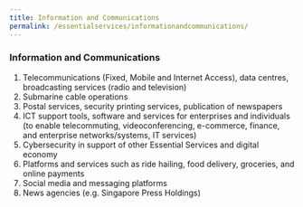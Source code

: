 ```yaml
---
title: Information and Communications
permalink: /essentialservices/informationandcommunications/
---
```


### **Information and Communications**

1. Telecommunications (Fixed, Mobile and Internet Access), data centres, broadcasting services (radio and television)
2. Submarine cable operations
3. Postal services, security printing services, publication of newspapers
4. ICT support tools, software and services for enterprises and individuals (to enable telecommuting, videoconferencing, e-commerce, finance, and enterprise networks/systems, IT services)
5. Cybersecurity in support of other Essential Services and digital economy
6. Platforms and services such as ride hailing, food delivery, groceries, and online payments
7. Social media and messaging platforms
8. News agencies (e.g. Singapore Press Holdings)

